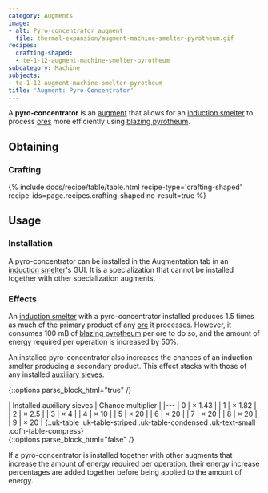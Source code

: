```yaml
---
category: Augments
image:
- alt: Pyro-concentrator augment
  file: thermal-expansion/augment-machine-smelter-pyrotheum.gif
recipes:
  crafting-shaped:
  - te-1-12-augment-machine-smelter-pyrotheum
subcategory: Machine
subjects:
- te-1-12-augment-machine-smelter-pyrotheum
title: 'Augment: Pyro-Concentrator'
---
```


A **pyro-concentrator** is an [augment](../augments/) that allows for an
[induction smelter](../induction-smelter/) to process
[ores](../induction-smelter/#ore-processing) more efficiently using [blazing
pyrotheum](../../thermal-foundation/blazing-pyrotheum/).


Obtaining
---------

### Crafting
{% include docs/recipe/table/table.html recipe-type='crafting-shaped' recipe-ids=page.recipes.crafting-shaped no-result=true %}


Usage
-----

### Installation
A pyro-concentrator can be installed in the Augmentation tab in an [induction
smelter](../induction-smelter/)'s GUI. It is a specialization that cannot be
installed together with other specialization augments.

### Effects
An [induction smelter](../induction-smelter/) with a pyro-concentrator
installed produces 1.5 times as much of the primary product of any
[ore](../induction-smelter/#ore-processing) it processes. However, it
consumes 100 mB of [blazing pyrotheum](../../thermal-foundation/blazing-pyrotheum/) per ore to do
so, and the amount of energy required per operation is increased by 50%.

An installed pyro-concentrator also increases the chances of an induction
smelter producing a secondary product. This effect stacks with those of any
installed [auxiliary sieves](../augment-auxiliary-sieve/).

<!--
modifiedChance = 100 - amount * 15 - 30   (minimum is 5)
multiplier = 100 / modifiedChance
-->

{::options parse_block_html="true" /}
<div class="uk-overflow-container">
| Installed auxiliary sieves | Chance multiplier |
|---
| 0 | × 1.43 |
| 1 | × 1.82 |
| 2 | × 2.5 |
| 3 | × 4 |
| 4 | × 10 |
| 5 | × 20 |
| 6 | × 20 |
| 7 | × 20 |
| 8 | × 20 |
| 9 | × 20 |
{:.uk-table .uk-table-striped .uk-table-condensed .uk-text-small .cofh-table-compress}
</div>
{::options parse_block_html="false" /}

If a pyro-concentrator is installed together with other augments that increase
the amount of energy required per operation, their energy increase percentages
are added together before being applied to the amount of energy.
